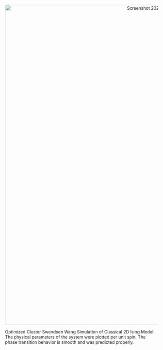 <p align="center">
  <img width="1052" alt="Screenshot 2022-08-08 at 12 35 52 AM" src="https://user-images.githubusercontent.com/65448559/183307110-ad1e173d-5693-4431-8d59-54cab324e17c.png">
<p>
Optimized Cluster Swendsen Wang Simulation of Classical 2D Ising Model. The physical parameters of the system were plotted per unit spin. The phase transition behavior is smooth and was predicted properly.
